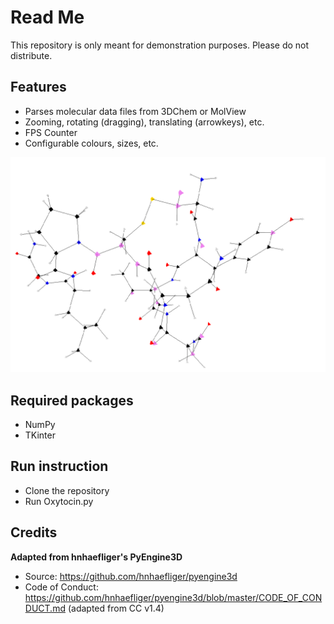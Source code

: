 # Read Me
This repository is only meant for demonstration purposes. Please do not distribute.

## Features
* Parses molecular data files from 3DChem or MolView
* Zooming, rotating (dragging), translating (arrowkeys), etc.
* FPS Counter
* Configurable colours, sizes, etc.

![Alt text](Untitled.png?raw=true "Title")

## Required packages
* NumPy
* TKinter

## Run instruction
* Clone the repository
* Run Oxytocin.py


## Credits
**Adapted from hnhaefliger's PyEngine3D**

* Source: https://github.com/hnhaefliger/pyengine3d
* Code of Conduct: https://github.com/hnhaefliger/pyengine3d/blob/master/CODE_OF_CONDUCT.md (adapted from CC v1.4)
